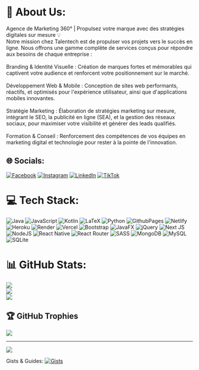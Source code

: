 # 💫 About Us:
Agence de Marketing 360° | Propulsez votre marque avec des stratégies digitales sur mesure 💡<br>Notre mission chez Talentech est de propulser vos projets vers le succès en ligne. Nous offrons une gamme complète de services conçus pour répondre aux besoins de chaque entreprise :<br><br>Branding & Identité Visuelle : Création de marques fortes et mémorables qui captivent votre audience et renforcent votre positionnement sur le marché.<br><br>Développement Web & Mobile : Conception de sites web performants, réactifs, et optimisés pour l'expérience utilisateur, ainsi que d'applications mobiles innovantes.<br><br>Stratégie Marketing : Élaboration de stratégies marketing sur mesure, intégrant le SEO, la publicité en ligne (SEA), et la gestion des réseaux sociaux, pour maximiser votre visibilité et générer des leads qualifiés.<br><br>Formation & Conseil : Renforcement des compétences de vos équipes en marketing digital et technologie pour rester à la pointe de l'innovation.


## 🌐 Socials:
[![Facebook](https://img.shields.io/badge/Facebook-%231877F2.svg?logo=Facebook&logoColor=white)](https://facebook.com/https://www.facebook.com/people/Talentech/100095645259195/) [![Instagram](https://img.shields.io/badge/Instagram-%23E4405F.svg?logo=Instagram&logoColor=white)](https://instagram.com/https://www.instagram.com/talentech_algerie/) [![LinkedIn](https://img.shields.io/badge/LinkedIn-%230077B5.svg?logo=linkedin&logoColor=white)](https://linkedin.com/in/https://www.linkedin.com/company/talentech-alg%C3%A9rie/about/) [![TikTok](https://img.shields.io/badge/TikTok-%23000000.svg?logo=TikTok&logoColor=white)](https://tiktok.com/@https://www.tiktok.com/@talentech_algerie?is_from_webapp=1&sender_device=pc) 

# 💻 Tech Stack:
![Java](https://img.shields.io/badge/java-%23ED8B00.svg?style=for-the-badge&logo=openjdk&logoColor=white) ![JavaScript](https://img.shields.io/badge/javascript-%23323330.svg?style=for-the-badge&logo=javascript&logoColor=%23F7DF1E) ![Kotlin](https://img.shields.io/badge/kotlin-%237F52FF.svg?style=for-the-badge&logo=kotlin&logoColor=white) ![LaTeX](https://img.shields.io/badge/latex-%23008080.svg?style=for-the-badge&logo=latex&logoColor=white) ![Python](https://img.shields.io/badge/python-3670A0?style=for-the-badge&logo=python&logoColor=ffdd54) ![GithubPages](https://img.shields.io/badge/github%20pages-121013?style=for-the-badge&logo=github&logoColor=white) ![Netlify](https://img.shields.io/badge/netlify-%23000000.svg?style=for-the-badge&logo=netlify&logoColor=#00C7B7) ![Heroku](https://img.shields.io/badge/heroku-%23430098.svg?style=for-the-badge&logo=heroku&logoColor=white) ![Render](https://img.shields.io/badge/Render-%46E3B7.svg?style=for-the-badge&logo=render&logoColor=white) ![Vercel](https://img.shields.io/badge/vercel-%23000000.svg?style=for-the-badge&logo=vercel&logoColor=white) ![Bootstrap](https://img.shields.io/badge/bootstrap-%238511FA.svg?style=for-the-badge&logo=bootstrap&logoColor=white) ![JavaFX](https://img.shields.io/badge/javafx-%23FF0000.svg?style=for-the-badge&logo=javafx&logoColor=white) ![jQuery](https://img.shields.io/badge/jquery-%230769AD.svg?style=for-the-badge&logo=jquery&logoColor=white) ![Next JS](https://img.shields.io/badge/Next-black?style=for-the-badge&logo=next.js&logoColor=white) ![NodeJS](https://img.shields.io/badge/node.js-6DA55F?style=for-the-badge&logo=node.js&logoColor=white) ![React Native](https://img.shields.io/badge/react_native-%2320232a.svg?style=for-the-badge&logo=react&logoColor=%2361DAFB) ![React Router](https://img.shields.io/badge/React_Router-CA4245?style=for-the-badge&logo=react-router&logoColor=white) ![SASS](https://img.shields.io/badge/SASS-hotpink.svg?style=for-the-badge&logo=SASS&logoColor=white) ![MongoDB](https://img.shields.io/badge/MongoDB-%234ea94b.svg?style=for-the-badge&logo=mongodb&logoColor=white) ![MySQL](https://img.shields.io/badge/mysql-4479A1.svg?style=for-the-badge&logo=mysql&logoColor=white) ![SQLite](https://img.shields.io/badge/sqlite-%2307405e.svg?style=for-the-badge&logo=sqlite&logoColor=white)
# 📊 GitHub Stats:
![](https://github-readme-stats.vercel.app/api?username=TalenTech-Algerie&theme=dark&hide_border=false&include_all_commits=true&count_private=true)<br/>
![](https://github-readme-streak-stats.herokuapp.com/?user=TalenTech-Algerie&theme=dark&hide_border=false)<br/>
![](https://github-readme-stats.vercel.app/api/top-langs/?username=TalenTech-Algerie&theme=dark&hide_border=false&include_all_commits=true&count_private=true&layout=compact)

## 🏆 GitHub Trophies
![](https://github-profile-trophy.vercel.app/?username=TalenTech-Algerie&theme=radical&no-frame=false&no-bg=true&margin-w=4)

---
[![](https://visitcount.itsvg.in/api?id=TalenTech-Algerie&icon=0&color=0)](https://visitcount.itsvg.in)

Gists & Guides:
[![Gists](https://img.shields.io/badge/Gists-View%20Snippets-blue?logo=github)]([https://gist.github.com/TalenTech-Algerie](https://gist.github.com/TalenTech-Algerie))
